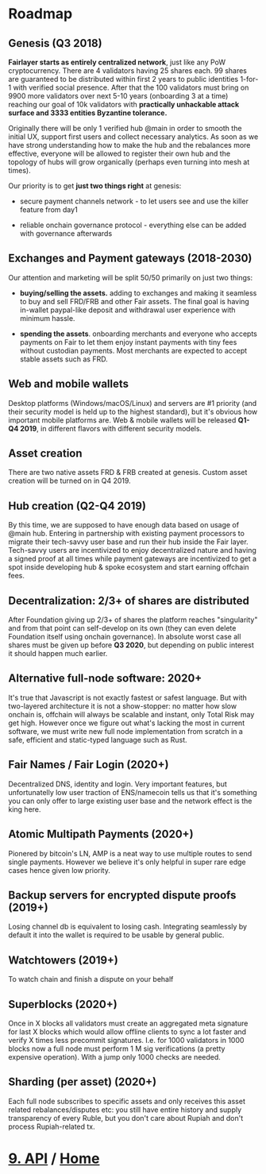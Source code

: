 # Roadmap

## Genesis (Q3 2018)

**Fairlayer starts as entirely centralized network**, just like any PoW cryptocurrency. There are 4 validators having 25 shares each. 99 shares are guaranteed to be distributed within first 2 years to public identities 1-for-1 with verified social presence. After that the 100 validators must bring on 9900 more validators over next 5-10 years (onboarding 3 at a time) reaching our goal of 10k validators with **practically unhackable attack surface and 3333 entities Byzantine tolerance.**

Originally there will be only 1 verified hub @main in order to smooth the initial UX, support first users and collect necessary analytics. As soon as we have strong understanding how to make the hub and the rebalances more effective, everyone will be allowed to register their own hub and the topology of hubs will grow organically (perhaps even turning into mesh at times).

Our priority is to get **just two things right** at genesis:

- secure payment channels network - to let users see and use the killer feature from day1

- reliable onchain governance protocol - everything else can be added with governance afterwards

## Exchanges and Payment gateways (2018-2030)

Our attention and marketing will be split 50/50 primarily on just two things:

- **buying/selling the assets.** adding to exchanges and making it seamless to buy and sell FRD/FRB and other Fair assets. The final goal is having in-wallet paypal-like deposit and withdrawal user experience with minimum hassle.

- **spending the assets**. onboarding merchants and everyone who accepts payments on Fair to let them enjoy instant payments with tiny fees without custodian payments. Most merchants are expected to accept stable assets such as FRD.

## Web and mobile wallets

Desktop platforms (Windows/macOS/Linux) and servers are #1 priority (and their security model is held up to the highest standard), but it's obvious how important mobile platforms are. Web & mobile wallets will be released **Q1-Q4 2019**, in different flavors with different security models.

## Asset creation

There are two native assets FRD & FRB created at genesis. Custom asset creation will be turned on in Q4 2019.

## Hub creation (Q2-Q4 2019)

By this time, we are supposed to have enough data based on usage of @main hub. Entering in partnership with existing payment processors to migrate their tech-savvy user base and run their hub inside the Fair layer. Tech-savvy users are incentivized to enjoy decentralized nature and having a signed proof at all times while payment gateways are incentivized to get a spot inside developing hub & spoke ecosystem and start earning offchain fees.

## Decentralization: 2/3+ of shares are distributed

After Foundation giving up 2/3+ of shares the platform reaches "singularity" and from that point can self-develop on its own (they can even delete Foundation itself using onchain governance). In absolute worst case all shares must be given up before **Q3 2020**, but depending on public interest it should happen much earlier.

## Alternative full-node software: 2020+

It's true that Javascript is not exactly fastest or safest language. But with two-layered architecture it is not a show-stopper: no matter how slow onchain is, offchain will always be scalable and instant, only Total Risk may get high. However once we figure out what's lacking the most in current software, we must write new full node implementation from scratch in a safe, efficient and static-typed language such as Rust.

## Fair Names / Fair Login (2020+)

Decentralized DNS, identity and login. Very important features, but unfortunatelly low user traction of ENS/namecoin tells us that it's something you can only offer to large existing user base and the network effect is the king here.

## Atomic Multipath Payments (2020+)

Pionered by bitcoin's LN, AMP is a neat way to use multiple routes to send single payments. However we believe it's only helpful in super rare edge cases hence given low priority.

## Backup servers for encrypted dispute proofs (2019+)

Losing channel db is equivalent to losing cash. Integrating seamlessly by default it into the wallet is required to be usable by general public.

## Watchtowers (2019+)

To watch chain and finish a dispute on your behalf

## Superblocks (2020+)

Once in X blocks all validators must create an aggregated meta signature for last X blocks which would allow offline clients to sync a lot faster and verify X times less precommit signatures. I.e. for 1000 validators in 1000 blocks now a full node must perform 1 M sig verifications (a pretty expensive operation). With a jump only 1000 checks are needed.

## Sharding (per asset) (2020+)

Each full node subscribes to specific assets and only receives this asset related rebalances/disputes etc: you still have entire history and supply transparency of every Ruble, but you don't care about Rupiah and don't process Rupiah-related tx.

# [9. API](/09_receive_and_pay.md) / [Home](/README.md)

